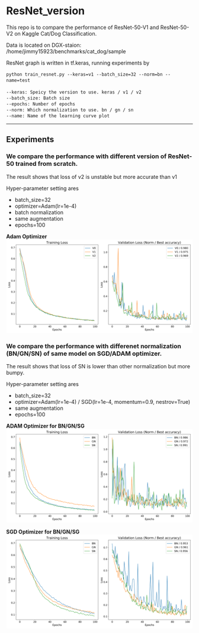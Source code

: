 # ResNet_version

This repo is to compare the performance of ResNet-50-V1 and ResNet-50-V2 on Kaggle Cat/Dog Classification. 

Data is located on DGX-staion: /home/jimmy15923/benchmarks/cat_dog/sample

ResNet graph is written in tf.keras, running experiments by

```
python train_resnet.py --keras=v1 --batch_size=32 --norm=bn --name=test

--keras: Speicy the version to use. keras / v1 / v2
--batch_size: Batch size
--epochs: Number of epochs
--norm: Which normalization to use. bn / gn / sn
--name: Name of the learning curve plot
```

---
## Experiments

### We compare the performance with different version of ResNet-50 trained from scratch. 
The result shows that loss of v2 is unstable but more accurate than v1 

Hyper-parameter setting ares
- batch_size=32
- optimizer=Adam(lr=1e-4)
- batch normalization
- same augmentation
- epochs=100

**Adam Optimizer**
![version_compare](logs/version_32_adam_1e-4.png)


### We compare the performance with differenet normalization (BN/GN/SN) of same model on SGD/ADAM optimizer.
The result shows that loss of SN is lower than other normalization but more bumpy.

Hyper-parameter setting ares
- batch_size=32
- optimizer=Adam(lr=1e-4) / SGD(lr=1e-4, momentum=0.9, nestrov=True)
- same augmentation
- epochs=100

**ADAM Optimizer for BN/GN/SG**
![ADAM](logs/norm_32_adam_1e-4.png)

**SGD Optimizer for BN/GN/SG**
![SGD](logs/norm_32_sgd_1e-4.png)

